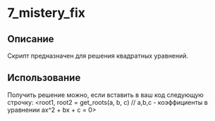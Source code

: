 # 7_mistery_fix

## Описание

Скрипт предназначен для решения квадратных уравнений.

## Использование

Получить решение можно, если вставить в ваш код следующую строчку:
<root1, root2 = get_roots(a, b, c) // a,b,c - коэффициенты в уравнении ax^2 + bx + c = 0>